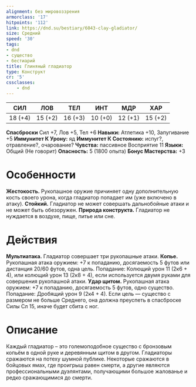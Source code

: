 ```yaml
---
alignment: без мировоззрения
armorclass: '17'
hitpoints: '112'
link: https://dnd.su/bestiary/6043-clay-gladiator/
size: Средний
speed: '30'
tags:
- dnd
- существо
- бестиарий
title: Глиняный гладиатор
type: Конструкт
cr: '5'
cssclasses:
    - dnd
---
```



| СИЛ | ЛОВ | ТЕЛ | ИНТ | МДР | ХАР |
|---|---|---|---|---|---|
| 18 (+4) | 15 (+2) | 16 (+3) | 10 (+0) | 12 (+1) | 15 (+2) |
**Спасброски** Сил +7, Лов +5, Тел +6
**Навыки:** Атлетика +10, Запугивание +5
**Иммунитет К Урону:** яд
**Иммунитет К Состоянию:** испуг?, отравление?, очарование?
**Чувства:** пассивное Восприятие 11
**Языки:** Общий (Не говорит)
**Опасность:** 5 (1800 опыта)
**Бонус Мастерства:** +3


# Особенности
**Жестокость.** Рукопашное оружие причиняет одну дополнительную кость своего урона, когда гладиатор попадает им (уже включено в атаку).
**Стойкий.** Гладиатор не может совершать дальнобойные атаки и не может быть обезоружен.
**Природа конструкта.** Гладиатор не нуждается в воздухе, пище, питье или сне.


# Действия
**Мультиатака.** Гладиатор совершает три рукопашные атаки.
**Копье.** Рукопашная атака оружием: +7 к попаданию, досягаемость 5 футов или дистанция 20/60 футов, одна цель. Попадание: Колющий урон 11 (2к6 + 4), или колющий урон 13 (2к8 + 4), если используется двумя руками для совершения рукопашной атаки.
**Удар щитом.** Рукопашная атака оружием: +7 к попаданию, досягаемость 5 футов, одно существо. Попадание: Дробящий урон 9 (2к4 + 4). Если цель — существо с размером не больше Среднего, она должна преуспеть в спасброске Силы Сл 15, иначе будет сбита с ног.


# Описание
Каждый гладиатор – это големоподобное существо с бронзовым копьём в одной руке и деревянным щитом в другом.  Гладиаторы сражаются на потеху шумной публике. Некоторые сражаются в бойцовых ямах, где проигрыш равен смерти, а другие являются профессиональными дуэлянтами, получающими большое жалованье и редко сражающимися до смерти.